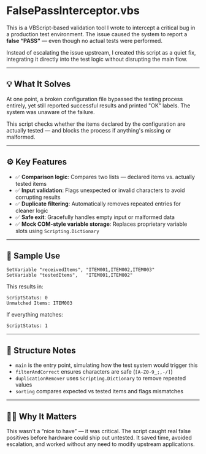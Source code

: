 # FalsePassInterceptor.vbs

This is a VBScript-based validation tool I wrote to intercept a critical bug in a production test environment. The issue caused the system to report a **false “PASS”** — even though no actual tests were performed.

Instead of escalating the issue upstream, I created this script as a quiet fix, integrating it directly into the test logic without disrupting the main flow.

---

## 💡 What It Solves

At one point, a broken configuration file bypassed the testing process entirely, yet still reported successful results and printed "OK" labels. The system was unaware of the failure.

This script checks whether the items declared by the configuration are actually tested — and blocks the process if anything's missing or malformed.

---

## ⚙️ Key Features

- ✅ **Comparison logic**: Compares two lists — declared items vs. actually tested items  
- ✅ **Input validation**: Flags unexpected or invalid characters to avoid corrupting results  
- ✅ **Duplicate filtering**: Automatically removes repeated entries for cleaner logic  
- ✅ **Safe exit**: Gracefully handles empty input or malformed data  
- ✅ **Mock COM-style variable storage**: Replaces proprietary variable slots using `Scripting.Dictionary`

---

## 🧪 Sample Use

```vbscript
SetVariable "receivedItems", "ITEM001,ITEM002,ITEM003"
SetVariable "testedItems",   "ITEM001,ITEM002"
```

This results in:
```
ScriptStatus: 0
Unmatched Items: ITEM003
```

If everything matches:
```
ScriptStatus: 1
```

---

## 📁 Structure Notes

- `main` is the entry point, simulating how the test system would trigger this
- `filterAndCorrect` ensures characters are safe (`[A-Z0-9_;,-/]`)
- `duplicationRemover` uses `Scripting.Dictionary` to remove repeated values
- `sorting` compares expected vs tested items and flags mismatches

---

## 👨‍🔧 Why It Matters

This wasn't a “nice to have” — it was critical. The script caught real false positives before hardware could ship out untested. It saved time, avoided escalation, and worked without any need to modify upstream applications.

